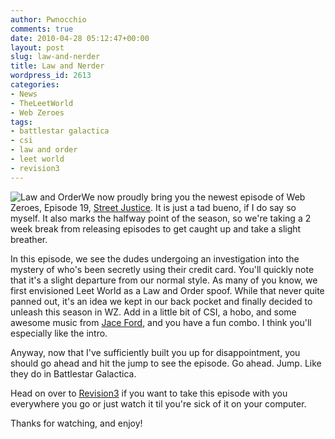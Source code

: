 ```yaml
---
author: Pwnocchio
comments: true
date: 2010-04-28 05:12:47+00:00
layout: post
slug: law-and-nerder
title: Law and Nerder
wordpress_id: 2613
categories:
- News
- TheLeetWorld
- Web Zeroes
tags:
- battlestar galactica
- csi
- law and order
- leet world
- revision3
---
```


![Law and Order](http://smoothfewfilms.com/wp-content/uploads/2010/04/street-justice.jpg)We now proudly bring you the newest episode of Web Zeroes, Episode 19, [Street Justice](http://smoothfewfilms.com/2010/04/28/street-justice/). It is just a tad bueno, if I do say so myself. It also marks the halfway point of the season, so we're taking a 2 week break from releasing episodes to get caught up and take a slight breather.

In this episode, we see the dudes undergoing an investigation into the mystery of who's been secretly using their credit card. You'll quickly note that it's a slight departure from our normal style. As many of you know, we first envisioned Leet World as a Law and Order spoof. While that never quite panned out, it's an idea we kept in our back pocket and finally decided to unleash this season in WZ. Add in a little bit of CSI, a hobo, and some awesome music from [Jace Ford](http://www.twitter.com/jaceford/), and you have a fun combo. I think you'll especially like the intro.

Anyway, now that I've sufficiently built you up for disappointment, you should go ahead and hit the jump to see the episode. Go ahead. Jump. Like they do in Battlestar Galactica. 
<!-- more -->



Head on over to [Revision3](http://www.revision3.com/webzeroes/streetjustice/) if you want to take this episode with you everywhere you go or just watch it til you're sick of it on your computer. 

Thanks for watching, and enjoy!
